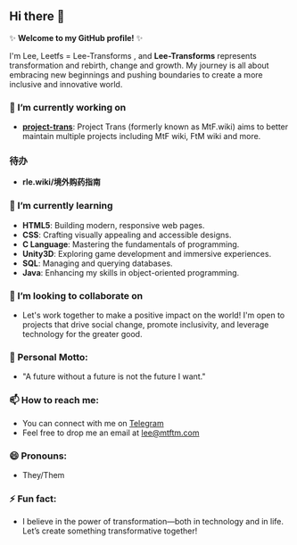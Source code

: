 ## Hi there 👋 

✨ **Welcome to my GitHub profile!** ✨

I'm Lee, Leetfs = Lee-Transforms , and **Lee-Transforms** represents transformation and rebirth, change and growth. My journey is all about embracing new beginnings and pushing boundaries to create a more inclusive and innovative world.

### 🔭 I’m currently working on
- **[project-trans](https://github.com/project-trans)**: Project Trans (formerly known as MtF.wiki) aims to better maintain multiple projects including MtF wiki, FtM wiki and more.

### 待办
- **rle.wiki/境外购药指南**

### 🌱 I’m currently learning
- **HTML5**: Building modern, responsive web pages.
- **CSS**: Crafting visually appealing and accessible designs.
- **C Language**: Mastering the fundamentals of programming.
- **Unity3D**: Exploring game development and immersive experiences.
- **SQL**: Managing and querying databases.
- **Java**: Enhancing my skills in object-oriented programming.

### 👯 I’m looking to collaborate on
- Let's work together to make a positive impact on the world! I'm open to projects that drive social change, promote inclusivity, and leverage technology for the greater good.

### 💬 Personal Motto:
- "A future without a future is not the future I want."

### 📫 How to reach me:
- You can connect with me on [Telegram](https://t.me/mtflee)
- Feel free to drop me an email at lee@mtftm.com

### 😄 Pronouns:
- They/Them

### ⚡ Fun fact:
- I believe in the power of transformation—both in technology and in life. Let’s create something transformative together!
